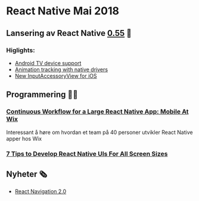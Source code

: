 # React Native Mai 2018

## Lansering av React Native [0.55](https://github.com/facebook/react-native/releases/tag/v0.54.0) 🎉

### Higlights:
- [Android TV device support](https://github.com/facebook/react-native/commit/b7bb2e5)
- [Animation tracking with native drivers](https://github.com/facebook/react-native/commit/b48f7e5)
- [New InputAccessoryView for iOS](https://github.com/facebook/react-native/commit/38197c8)

## Programmering 👨‍💻

### [Continuous Workflow for a Large React Native App: Mobile At Wix](https://www.youtube.com/watch?v=MDab8HtQi3E&t=0s&index=21&list=PLNBNS7NRGKMFi_glL49hsoyqu7dHTMnNm)
Interessant å høre om hvordan et team på 40 personer utvikler React Native apper hos Wix

### [7 Tips to Develop React Native UIs For All Screen Sizes](https://medium.com/@shanerudolfworktive/7-tips-to-develop-react-native-uis-for-all-screen-sizes-7ec5271be25c)

## Nyheter 🗞

- [React Navigation 2.0](https://reactnavigation.org/blog/2018/05/07/react-navigation-2.0.html?utm_campaign=React%2BNative%2BCoach&utm_medium=email&utm_source=React_Native_Coach_30)
